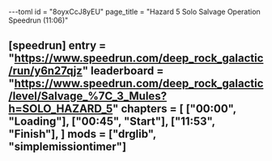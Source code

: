 ---toml
id = "8oyxCcJ8yEU"
page_title = "Hazard 5 Solo Salvage Operation Speedrun (11:06)"

[speedrun]
entry = "https://www.speedrun.com/deep_rock_galactic/run/y6n27qjz"
leaderboard = "https://www.speedrun.com/deep_rock_galactic/level/Salvage_%7C_3_Mules?h=SOLO_HAZARD_5"
chapters = [
  ["00:00", "Loading"],
  ["00:45", "Start"],
  ["11:53", "Finish"],
]
mods = ["drglib", "simplemissiontimer"]
---
